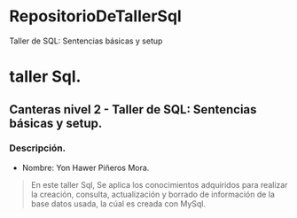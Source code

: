 # RepositorioDeTallerSql
Taller de SQL: Sentencias básicas y setup
# taller Sql.
## Canteras nivel 2 - Taller de SQL: Sentencias básicas y setup.
### Descripción.
- Nombre: Yon Hawer Piñeros Mora.
> En este taller Sql, Se aplica los conocimientos adquiridos para realizar la creación, consulta, actualización
> y borrado de información de la base datos usada, la cúal es creada con MySql.
